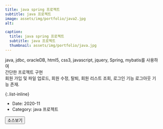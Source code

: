 ```yaml
---
title: java spring 프로젝트
subtitle: java 프로젝트
image: assets/img/portfolio/java2.jpg
alt: 

caption:
  title: java spring 프로젝트
  subtitle: java 프로젝트
  thumbnail: assets/img/portfolio/java.jpg
---
```


java, jdbc, oracleDB, html5, css3, javascript, jquery, Spring, mybatis를 사용하여<br>
간단한 프로젝트 구현<br>
회원 가입 및 파일 업로드, 회원 수정, 탈퇴, 회원 리스트 조회, 로그인 기능 로그아웃 기능 존재. 

{:.list-inline}

- Date: 2020-11 
- Category: java 프로젝트

<button class="btn btn-primary" type="button" onclick="location.href='https://github.com/GeunWoo-Lee/Spring_miniproject.git' ">소스보기</button>

